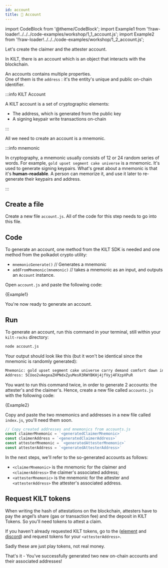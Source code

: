 ```yaml
---
id: account
title: 👤 Account
---
```


import CodeBlock from '@theme/CodeBlock';
import Example1 from '!!raw-loader!../../../code-examples/workshop/1_1_account.js';
import Example2 from '!!raw-loader!../../../code-examples/workshop/1_2_account.js';

Let's create the <span class="label-role claimer">claimer</span> and the <span class="label-role attester">attester</span> account.

In KILT, there is an account which is an object that interacts with the blockchain.

An accounts contains multiple properties.  
One of them is the `address` : it's the entity's unique and public on-chain identifier.

:::info KILT Account

A KILT account is a set of cryptographic elements:

- The address, which is generated from the public key
- A signing keypair write transactions on-chain

:::

All we need to create an account is a mnemonic.

:::info mnemonic

In cryptography, a mnemonic usually consists of 12 or 24 random series of words.
For example, `gold upset segment cake universe` is a mnemonic.
It's used to generate signing keypairs.
What's great about a mnemonic is that it's **human-readable**.
A person can memorize it, and use it later to re-generate their keypairs and address.

:::

## Create a file

Create a new file `account.js`.
All of the code for this step needs to go into this file.

## Code

To generate an account, one method from the KILT SDK is needed and one method from the polkadot crypto utility:

- `mnemonicGenerate()` // Generates a mnemonic
- `addFromMnemonic(mnemonic)` // takes a mnemonic as an input, and outputs an `Account` instance.

Open `account.js` and paste the following code:

<CodeBlock className="language-ts">
  {Example1}
</CodeBlock>

You're now ready to generate an account.

## Run

To generate an account, run this command in your terminal, still within your `kilt-rocks` directory:

```bash
node account.js
```

Your output should look like this (but it won't be identical since the mnemonic is randomly generated):

```bash
Mnemonic: gold upset segment cake universe carry demand comfort dawn invite element capital
Address: 5CUoo2vAegeaZHPNdxZyuMesR3RWYBKHj4jfVyj4FXzpXPuR
```

You want to run this command twice, in order to generate 2 accounts:
the <span class="label-role attester">attester</span>'s and the <span class="label-role claimer">claimer</span>'s.
Hence, create a new file called `accounts.js` with the following code:

<CodeBlock className="language-ts">
  {Example2}
</CodeBlock>

Copy and paste the two mnemonics and addresses in a new file called `index.js`, you'll need them soon.

```js
// Copy created addresses and mnemonics from accounts.js
const claimerMnemonic = `<generatedClaimerMnemonic>`
const claimerAddress = `<generatedClaimerAddress>`
const attesterMnemonic = `<generatedAttesterMnemonic>`
const attesterAddress = `<generatedAttesterAddress>`
```

In the next steps, we'll refer to the so-generated accounts as follows:

- `<claimerMnemonic>` is the mnemonic for the claimer and `<claimerAddress>` the claimer's associated address;
- `<attesterMnemonic>` is the mnemonic for the attester and `<attesterAddress>` the attester's associated address.

## Request KILT tokens

When writing the hash of attestations on the blockchain, <span class="label-role attester">attesters</span> have to pay the angel’s
share (gas or transaction fee) and the deposit in KILT Tokens. So you'll need tokens to attest a claim.

If you haven't already requested KILT tokens, go to the ([element](https://matrix.to/#/%23kilt-general:matrix.org) and [discord](https://discord.gg/hX4pc8rdHS)) and request tokens for your `<attesterAddress>`.

[faucet]: https://faucet.kilt.io/

Sadly these are just play tokens, not real money.

That's it - You've successfully generated two new on-chain accounts and their associated addresses!
